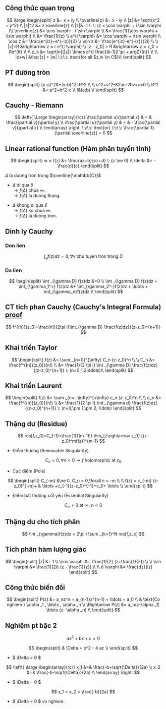 ## Công thức quan trọng

$$ \large
\begin{split}
z &= x + iy \\
\overline{z} &= x - iy \\
|z| &= \sqrt{x^2 + y^2} \\
|z|^2 &= z \overline{z} \\
|z|&=1 \: \: (z = \cos \varphi + i \sin \varphi )\\
\overline{z} &= \cos \varphi - i \sin \varphi \\
&= \frac{1}{\cos \varphi + i\sin \varphi} \\
&= \frac{1}{z} \\
e^{i \varphi} &= \cos \varphi + i\sin \varphi \\
\cos z &= \frac{e^{iz}+e^{-iz}}{2} \\
\sin z &= \frac{e^{iz}-e^{-iz}}{2i} \\
\\
|z|=R &\rightarrow z = r e^{i \varphi} \\
|z - z_0| = R &\rightarrow z = z_0 + Re^{it} \\
\\
z_k &= \sqrt[n]{|z|} \times e^{i \frac{(k-1)2 \pi + argZ}{n}} \\
\\
|z+w| &\leq |z| + |w| \:\:\:\: \text{for all $z,w \in C$}\\
\end{split}
$$

## PT đường tròn

$$
\begin{split}
(u-a)^2&+(v-b)^2=R^2 \\
\\
u^2+v^2-&2au-2bv+c=0 \\
R^2 &= a^2+b^2-c \\
I&(a;b) \\
\end{split}
$$

## Cauchy - Riemann

$$
\left\{ \Large
  \begin{array}{rcr}
    \frac{\partial u}{\partial x} & = & \frac{\partial v}{\partial y} \\
    \frac{\partial u}{\partial y} & = & - \frac{\partial v}{\partial x} \\
  \end{array}
\right.
\:\:\:\: \text{or} \:\:\:\: \frac{\partial f}{\partial \overline{z}} = 0
$$

## Linear rational function (Hàm phân tuyến tính)

$$
\begin{split}
w = f(z) &= \frac{az+b}{cz+d} \: (c \ne 0) \\
\delta &= - \frac{d}{c}
\end{split}
$$

$\Delta$ la duong tron trong $\overline{\mathbb{C}}$

- $\Delta$ di qua $\delta$ <br/>
$\rightarrow f(\Delta)$ chua $\infty$. <br/>
$\rightarrow f(\Delta)$ la duong thang.

- $\Delta$ khong di qua $\delta$ <br/>
$\rightarrow f(\Delta)$ ko chua $\infty$. <br/>
$\rightarrow f(\Delta)$ la duong tron.

## Dinh ly Cauchy

### Don lien

$$
\int _{\gamma} f(z)dz=0, \forall \gamma \text{ chu tuyen tron trong } D
$$

### Da lien

$$
\begin{split}
\int _{\gamma D} f(z)dz &=0 \\
\int _{\gamma D} f(z)dz = \int_{\gamma_1^+} f(z)dz &+ \int_{\gamma_2^-}f(z)dz + \ldots + \int_{\gamma_n}f(z)dz \\
\end{split}
$$

## CT tich phan Cauchy (Cauchy's Integral Formula) [proof](https://math.libretexts.org/Bookshelves/Analysis/Complex_Variables_with_Applications_(Orloff)/05%3A_Cauchy_Integral_Formula/5.03%3A_Proof_of_Cauchy%27s_integral_formula)

$$
f^{(n)}(z_0)=\frac{n!}{2\pi i}\int_{\gamma D} \frac{f(z)dz}{(z-z_0)^{n+1}}
$$

## Khai triển Taylor

$$
\begin{split}
f(z) &= \sum _{n=0}^{\infty} C_n (z-z_0)^n \\
\\
C_n &= \frac{f^{(n)}(z_0)}{n!} \\
&= \frac{1}{2 \pi i} \int _{\gamma D} \frac{f(z)dz}{(z-z_0)^{n+1}} \: (n=0;1;2;\ldots)\\
\end{split}
$$

## Khai triển Laurent

$$
\begin{split}
f(z) &= \sum _{n= -\infty}^{+\infty} c_n (z-z_0)^n \\
\\
c_n &= \frac{f^{(n)}(z_0)}{n!} \\
&= \frac{1}{2 \pi i} \int _{\gamma d} \frac{f(z)dz}{(z-z_0)^{n+1}} \: (n=0;\pm 1;\pm 2; \ldots)
\end{split}
$$

## Thặng dư (Residue)

$$
res[f,z_0]=C_{-1}=\frac{1}{(m-1)!} \lim_{z\rightarrow z_0} [(z-z_0)^mf(z)]^{m-1}
$$

- Điểm thường (Removable Singularity)

$$
C_n = 0 , \forall n < 0 \rightarrow f \text{ holomorphic at } z_0
$$

- Cực điểm (Pole)

$$
\begin{split}
C_{-m} &\ne 0, C_n = 0,\forall n < -m \\
\\
f(z) = c_{-m} (z-z_0)^{-m}+ & \ldots +c_{-1}(z-z_0)^{-1}+c_0+ \ldots \\
\end{split}
$$

- Điểm bất thường cốt yếu (Essential Singularity)

$$
C_n \ne 0 \text{ at } \infty , \: n < 0
$$

## Thặng dư cho tích phân

$$
\int _{\gamma}f(z)dz = 2\pi i \sum _{k=1}^N res[f,z_k]
$$

## Tích phân hàm lượng giác 

$$
\begin{split}
|z| &= 1 \\
\cos \varphi &= \frac{1}{2} (z+\frac{1}{z}) \\
\\
\sin \varphi &= \frac{1}{2i} (z - \frac{1}{z}) \\
\\
d \varphi &= \frac{dz}{iz}
\end{split}
$$

## Công thức biến đổi

$$
\begin{split}
P(z) &= a_nz^n + a_{n-1}z^{n-1} + \ldots + a_0 \\
& \text{Co nghiem } \alpha _1 , \ldots , \alpha _n \\
\Rightarrow P(z) &= a_n(z-\alpha _1) \ldots (z- \alpha _n) \\
\end{split}
$$

## Nghiệm pt bậc 2

$$ ax^2 + bx + c = 0 $$

$$
\begin{split}
& \Delta = b^2 - 4 ac \\
\end{split}
$$

- $ \Delta > 0 $

$$
\left\{ \large
  \begin{array}{rcr}
  x_1 &=& \frac{-b+\sqrt{\Delta}}{2a} \\
  x_2 &=& \frac{-b-\sqrt{\Delta}}{2a} \\
  \end{array}
\right.
$$

- $ \Delta = 0 $

$$
x_1 = x_2 = \frac{-b}{2a}
$$

- $ \Delta < 0 $ vo nghiem.